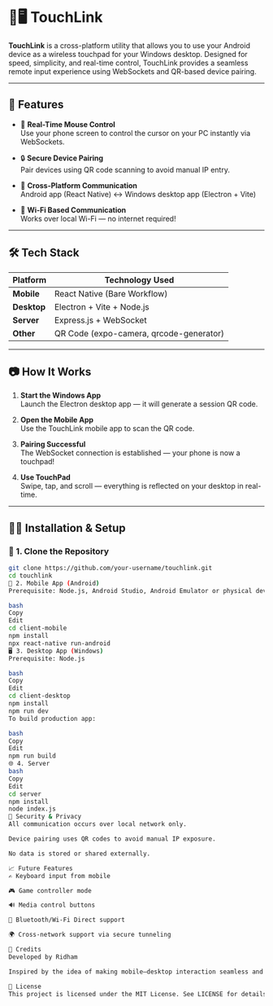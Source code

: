 # 📱🖥️ TouchLink

**TouchLink** is a cross-platform utility that allows you to use your Android device as a wireless touchpad for your Windows desktop. Designed for speed, simplicity, and real-time control, TouchLink provides a seamless remote input experience using WebSockets and QR-based device pairing.

---

## 🚀 Features

- 📡 **Real-Time Mouse Control**  
  Use your phone screen to control the cursor on your PC instantly via WebSockets.

- 🔒 **Secure Device Pairing**  
  Pair devices using QR code scanning to avoid manual IP entry.

- 🔄 **Cross-Platform Communication**  
  Android app (React Native) ↔ Windows desktop app (Electron + Vite)

- 📶 **Wi-Fi Based Communication**  
  Works over local Wi-Fi — no internet required!

---

## 🛠️ Tech Stack

| Platform     | Technology Used           |
|--------------|----------------------------|
| **Mobile**   | React Native (Bare Workflow) |
| **Desktop**  | Electron + Vite + Node.js   |
| **Server**   | Express.js + WebSocket      |
| **Other**    | QR Code (expo-camera, qrcode-generator) |

---

## 📷 How It Works

1. **Start the Windows App**  
   Launch the Electron desktop app — it will generate a session QR code.

2. **Open the Mobile App**  
   Use the TouchLink mobile app to scan the QR code.

3. **Pairing Successful**  
   The WebSocket connection is established — your phone is now a touchpad!

4. **Use TouchPad**  
   Swipe, tap, and scroll — everything is reflected on your desktop in real-time.

---

## 🧑‍💻 Installation & Setup

### 🔌 1. Clone the Repository

```bash
git clone https://github.com/your-username/touchlink.git
cd touchlink
📱 2. Mobile App (Android)
Prerequisite: Node.js, Android Studio, Android Emulator or physical device

bash
Copy
Edit
cd client-mobile
npm install
npx react-native run-android
🖥️ 3. Desktop App (Windows)
Prerequisite: Node.js

bash
Copy
Edit
cd client-desktop
npm install
npm run dev
To build production app:

bash
Copy
Edit
npm run build
🌐 4. Server
bash
Copy
Edit
cd server
npm install
node index.js
🔐 Security & Privacy
All communication occurs over local network only.

Device pairing uses QR codes to avoid manual IP exposure.

No data is stored or shared externally.

📈 Future Features
✍️ Keyboard input from mobile

🎮 Game controller mode

🔊 Media control buttons

📡 Bluetooth/Wi-Fi Direct support

🌍 Cross-network support via secure tunneling

🙌 Credits
Developed by Ridham

Inspired by the idea of making mobile–desktop interaction seamless and wireless.

📝 License
This project is licensed under the MIT License. See LICENSE for details.
